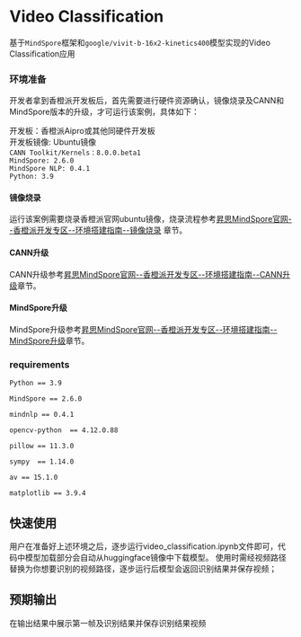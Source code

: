 # Video Classification

基于`MindSpore`框架和`google/vivit-b-16x2-kinetics400`模型实现的Video Classification应用

### 环境准备

开发者拿到香橙派开发板后，首先需要进行硬件资源确认，镜像烧录及CANN和MindSpore版本的升级，才可运行该案例，具体如下：

开发板：香橙派Aipro或其他同硬件开发板  
开发板镜像: Ubuntu镜像  
`CANN Toolkit/Kernels：8.0.0.beta1`  
`MindSpore: 2.6.0`  
`MindSpore NLP: 0.4.1`  
`Python: 3.9`

#### 镜像烧录

运行该案例需要烧录香橙派官网ubuntu镜像，烧录流程参考[昇思MindSpore官网--香橙派开发专区--环境搭建指南--镜像烧录](https://www.mindspore.cn/tutorials/zh-CN/r2.7.0rc1/orange_pi/environment_setup.html) 章节。

#### CANN升级

CANN升级参考[昇思MindSpore官网--香橙派开发专区--环境搭建指南--CANN升级](https://www.mindspore.cn/tutorials/zh-CN/r2.7.0rc1/orange_pi/environment_setup.html)章节。

#### MindSpore升级

MindSpore升级参考[昇思MindSpore官网--香橙派开发专区--环境搭建指南--MindSpore升级](https://www.mindspore.cn/tutorials/zh-CN/r2.7.0rc1/orange_pi/environment_setup.html)章节。

### requirements
```
Python == 3.9

MindSpore == 2.6.0

mindnlp == 0.4.1

opencv-python  == 4.12.0.88

pillow == 11.3.0

sympy  == 1.14.0

av == 15.1.0

matplotlib == 3.9.4
```
## 快速使用

用户在准备好上述环境之后，逐步运行video_classification.ipynb文件即可，代码中模型加载部分会自动从huggingface镜像中下载模型。
使用时需经视频路径替换为你想要识别的视频路径，逐步运行后模型会返回识别结果并保存视频；

## 预期输出
在输出结果中展示第一帧及识别结果并保存识别结果视频





